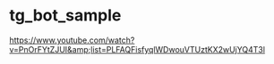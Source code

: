 # tg_bot_sample
https://www.youtube.com/watch?v=PnOrFYtZJUI&amp;list=PLFAQFisfyqlWDwouVTUztKX2wUjYQ4T3l
